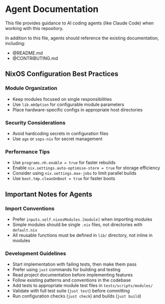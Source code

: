 # Agent Documentation

This file provides guidance to AI coding agents (like Claude Code) when working with this repository.

In addition to this file, agents should reference the existing documentation, including:
* @README.md
* @CONTRIBUTING.md

## NixOS Configuration Best Practices

### Module Organization
- Keep modules focused on single responsibilities
- Use `lib.mkOption` for configurable module parameters
- Place hardware-specific configs in appropriate host directories

### Security Considerations
- Avoid hardcoding secrets in configuration files
- Use `age` or `sops-nix` for secret management

### Performance Tips
- Use `programs.nh.enable = true` for faster rebuilds
- Enable `nix.settings.auto-optimise-store = true` for storage efficiency
- Consider using `nix.settings.max-jobs` to limit parallel builds
- Use `boot.tmp.cleanOnBoot = true` for faster boots

## Important Notes for Agents

### Import Conventions
- Prefer `inputs.self.nixosModules.[module]` when importing modules
- Simple modules should be single `.nix` files, not directories with `default.nix`
- All reusable functions must be defined in `lib/` directory, not inline in modules

### Development Guidelines
- Start implementation with failing tests, then make them pass
- Prefer using `just` commands for building and testing
- Read project documentation before implementing features
- Follow existing patterns and conventions in the codebase
- Add tests to appropriate module test files in `tests/scripts/modules/`
- Validate with full test suite (`just test`) before committing
- Run configuration checks (`just check`) and builds (`just build`)
